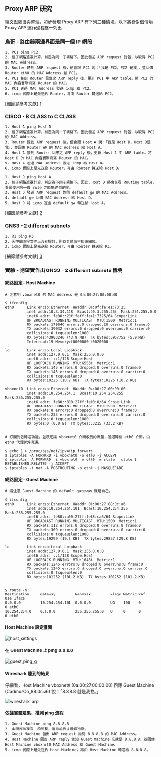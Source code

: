 ## Proxy ARP 研究

經文獻閱讀與整理，初步發現 Proxy ARP 有下列三種情境，以下將針對個情境 Proxy ARP 運作過程逐一列出：

### 鳥哥 - 路由器兩邊界面是同一個 IP 網段

```
1. PC1 ping PC2
2. 經子網路遮罩計算，判定為同一子網路下。因此發送 ARP request 封包，以取得 PC2 的 MAC Address。
3. Router 聽到 ARP request 後，便會跟 PC1 說：「我是 PC2，PC2 是我」，並回傳 Router eth0 的 MAC Address 給 PC1。
4. PC1 接到 Router 回應之 ARP reply 後，更新 PC1 中 ARP table。將 PC2 的 MAC 內容實際填寫 Router 的 MAC。
5. PC1 透過 MAC Address 發送 icmp 給 PC2。
6. icmp 實際上是先送給 Router，再由 Router 轉送給 PC2。
```
 [細節請參考文獻] [1]

### CISCO - B CLASS to C CLASS

```
1. Host A ping Host D
2. 經子網路遮罩計算，判定為同一子網路下。因此發送 ARP request 封包，以取得 PC2 的 MAC Address。
3. Router 聽到 ARP request 後，便會跟 Host A 說：「我是 Host D，Host D是我」，並回傳 Router e0 的 MAC Address 給 Host A。
4. Host A 接到 Router 回應之 ARP reply 後，更新 Host A 中 ARP table。將 Host D 的 MAC 內容實際填寫 Router 的 MAC。
5. Host A 透過 MAC Address 發送 icmp 給 Host D。
6. icmp 實際上是先送給 Router，再由 Router 轉送給 Host D。
```

```
1. Host D ping Host A
2. 經子網路遮罩計算，判定為不同子網路下。因此，Host D 將會查看 Routing table，看須使用哪一條 rule 才能抵達目的地。
3. Host D 發送 ARP request 詢問 default gw 的 MAC Address。
4. default gw 回傳 MAC Address 給 Host D。
5. Host D 將 icmp 透過 default gw 轉送給 Host A。
```

 [細節請參考文獻] [2]

### GNS3 - 2 different subnets

```
1. R1 ping R3
2. 因中間流程文件上沒有探討，所以目前尚不知道細節。
3. icmp 實際上是先送給 Router，再由 Router 轉送給 R3。
```

 [細節請參考文獻] [3]


### 實驗 - 期望實作出 GNS3 - 2 different subnets 情境

#### 網路設定 - Host Machine
```
# 注意到 vboxnet0 的 MAC Address 是 0a:00:27:00:00:00

$ ifconfig
eth0      Link encap:Ethernet  HWaddr 00:0f:fe:e1:73:25
          inet addr:10.3.34.148  Bcast:10.3.255.255  Mask:255.255.0.0
          inet6 addr: fe80::20f:feff:fee1:7325/64 Scope:Link
          UP BROADCAST RUNNING MULTICAST  MTU:1500  Metric:1
          RX packets:179846 errors:0 dropped:20 overruns:0 frame:0
          TX packets:39032 errors:0 dropped:0 overruns:0 carrier:0
          collisions:0 txqueuelen:1000
          RX bytes:43903246 (43.9 MB)  TX bytes:5967752 (5.9 MB)
          Interrupt:19 Memory:f0000000-f0020000

lo        Link encap:Local Loopback
          inet addr:127.0.0.1  Mask:255.0.0.0
          inet6 addr: ::1/128 Scope:Host
          UP LOOPBACK RUNNING  MTU:65536  Metric:1
          RX packets:145 errors:0 dropped:0 overruns:0 frame:0
          TX packets:145 errors:0 dropped:0 overruns:0 carrier:0
          collisions:0 txqueuelen:0
          RX bytes:10225 (10.2 KB)  TX bytes:10225 (10.2 KB)

vboxnet0  Link encap:Ethernet  HWaddr 0a:00:27:00:00:00
          inet addr:10.254.254.1  Bcast:10.254.254.255  Mask:255.255.255.0
          inet6 addr: fe80::800:27ff:fe00:0/64 Scope:Link
          UP BROADCAST RUNNING MULTICAST  MTU:1500  Metric:1
          RX packets:0 errors:0 dropped:0 overruns:0 frame:0
          TX packets:233 errors:0 dropped:0 overruns:0 carrier:0
          collisions:0 txqueuelen:1000
          RX bytes:0 (0.0 B)  TX bytes:33215 (33.2 KB)


# 打開封包轉送功能，並設定讓 vboxnet0 介面收到的流量，通通轉給 eth0 介面，由 eth0 代理對外溝通。

$ echo 1 > /proc/sys/net/ipv4/ip_forward
$ iptables -A FORWARD -i vboxnet0 -o eth0 -j ACCEPT
$ iptables -A FORWARD -i vboxnet0 -o eth0 -m state --state $ ESTABLISHED,RELATED -j ACCEPT
$ iptables -t nat -A POSTROUTING -o eth0 -j MASQUERADE
```

#### 網路設定 - Guest Machine

```
# 請注意 Guest Machine 的 default gateway 就是自己。

$ ifconfig
eth0      Link encap:Ethernet  HWaddr 08:00:27:88:0c:a6
          inet addr:10.254.254.101  Bcast:10.254.254.255  Mask:255.255.255.0
          inet6 addr: fe80::a00:27ff:fe88:ca6/64 Scope:Link
          UP BROADCAST RUNNING MULTICAST  MTU:1500  Metric:1
          RX packets:112 errors:0 dropped:0 overruns:0 frame:0
          TX packets:309 errors:0 dropped:0 overruns:0 carrier:0
          collisions:0 txqueuelen:1000
          RX bytes:19299 (19.2 KB)  TX bytes:29857 (29.8 KB)

lo        Link encap:Local Loopback
          inet addr:127.0.0.1  Mask:255.0.0.0
          inet6 addr: ::1/128 Scope:Host
          UP LOOPBACK RUNNING  MTU:16436  Metric:1
          RX packets:1245 errors:0 dropped:0 overruns:0 frame:0
          TX packets:1245 errors:0 dropped:0 overruns:0 carrier:0
          collisions:0 txqueuelen:0
          RX bytes:101252 (101.2 KB)  TX bytes:101252 (101.2 KB)


$ route -n
Destination     Gateway         Genmask         Flags Metric Ref    Use Iface
0.0.0.0         10.254.254.101  0.0.0.0         UG    100    0        0 eth0
10.254.254.0    0.0.0.0         255.255.255.0   U     0      0        0 eth0
```

#### Host Machine 設定畫面
![host_settings](https://raw.githubusercontent.com/deanboole/Linux-tips/master/images/host_settings.png)


#### 在 Guest Machine 上 ping 8.8.8.8
![guest_ping_g](https://raw.githubusercontent.com/deanboole/Linux-tips/master/images/guest_ping_g.png)

#### Wireshark 聽到的結果
仔細看，Host Machine vboxnet0 (0a:00:27:00:00:00) 回應 Guest Machine (CadmusCo_88:0c:a6) 說：「8.8.8.8 就是我拉。」

![wireshark_arp](https://raw.githubusercontent.com/deanboole/Linux-tips/master/images/wireshark_arp.png)

#### 依據實驗結果，推測 ping 流程
```
1. Guest Machine ping 8.8.8.8
2. 中間應該還有一段流程，但目前尚未理解透徹。
3. Guest Machine 發出 ARP request 詢問 8.8.8.8 的 MAC Address。
4. Host Machine 回應 ARP reply 告知 Guest Machine 它就是 8.8.8.8，並回傳 Host Machine vboxnet0 MAC Address 給 Guest Machine。
5. icmp 實際上是先送給 Host Machine，再由 Host Machine 轉送給 8.8.8.8。
```

[1]: http://linux.vbird.org/linux_server/0230router.php#arp_proxy
[2]: http://www.cisco.com/c/en/us/support/docs/ip/dynamic-address-allocation-resolution/13718-5.html
[3]: https://ccieblog.co.uk/arp/proxy-arp
[4]: http://www.sjdjweis.com/linux/proxyarp/
